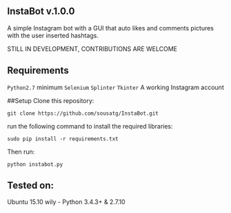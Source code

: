 ## InstaBot v.1.0.0

A simple Instagram bot with a GUI that auto likes and comments pictures with the user inserted hashtags.

STILL IN DEVELOPMENT, CONTRIBUTIONS ARE WELCOME

## Requirements
`Python2.7` minimum
`Selenium`
`Splinter`
`Tkinter`
A working Instagram account

##Setup
Clone this repository:
```
git clone https://github.com/sousatg/InstaBot.git
```
run the following command to install the required libraries:
```
sudo pip install -r requirements.txt
```

Then run:
```
python instabot.py
```

## Tested on:
Ubuntu 15.10 wily - Python 3.4.3+ & 2.7.10
